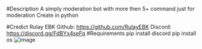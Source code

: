 #Description
A simply moderation bot with more then 5+ command just for moderation 
Create in python

#Credict
Rulay EBK 
Github: https://github.com/RulayEBK
Discord: https://discord.gg/FdBYx4seFq
#Requirements
pip install discord
pip install os
![image](https://github.com/RulayEBK/Moderation-Bot/assets/166599715/11325d8d-02f6-4d60-a1ee-1cffe2fa4379)
